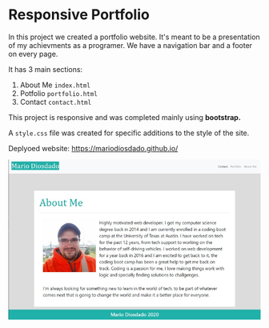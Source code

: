 # Responsive Portfolio

In this project we created a portfolio website. It's meant to be a presentation of my achievments as a programer.
We have a navigation bar and a footer on every page.

It has 3 main sections:

1. About Me `index.html`
1. Potfolio `portfolio.html`
1. Contact `contact.html`

This project is responsive and was completed mainly using **bootstrap.**

A `style.css` file was created for specific additions to the style of the site.

Deplyoed website: https://mariodiosdado.github.io/

![Image of About me page](Assets/Images/aboutme.jpg)